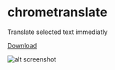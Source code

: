 chrometranslate
===============

Translate selected text immediatly

[Download](https://github.com/papplampe/chrometranslate/raw/master/dist/chrometranslate.crx)

![alt screenshot](https://raw2.github.com/papplampe/chrometranslate/master/screenshot/screenshot.png)